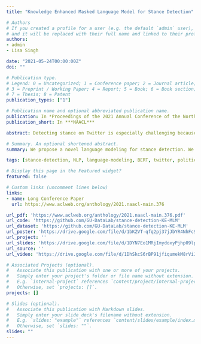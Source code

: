 ```yaml
---
title: "Knowledge Enhanced Masked Language Model for Stance Detection"

# Authors
# If you created a profile for a user (e.g. the default `admin` user), write the username (folder name) here 
# and it will be replaced with their full name and linked to their profile.
authors:
- admin
- Lisa Singh

date: "2021-05-24T00:00:00Z"
doi: ""

# Publication type.
# Legend: 0 = Uncategorized; 1 = Conference paper; 2 = Journal article;
# 3 = Preprint / Working Paper; 4 = Report; 5 = Book; 6 = Book section;
# 7 = Thesis; 8 = Patent
publication_types: ["1"]

# Publication name and optional abbreviated publication name.
publication: In *Proceedings of the 2021 Annual Conference of the North American Chapter of the Association for Computational Linguistics (NAACL)*
publication_short: In ***NAACL***

abstract: Detecting stance on Twitter is especially challenging because of the short length of each tweet, the continuous coinage of new terminology and hashtags, and the deviation of sentence structure from standard prose. Fine-tuned language models using large-scale in-domain data have been shown to be the new state-of-the-art for many NLP tasks, including stance detection. In this paper, we propose a novel BERT-based fine-tuning method that enhances the masked language model for stance detection. Instead of random token masking, we propose using a weighted log-odds-ratio to identify words with high stance distinguishability and then model an attention mechanism that focuses on these words. We show that our proposed approach outperforms the state of the art for stance detection on Twitter data about the 2020 US Presidential election.

# Summary. An optional shortened abstract.
summary: We propose a novel language modeling for stance detection. We release both data and pre-trained models.

tags: [stance-detection, NLP, language-modeling, BERT, twitter, politics, computational-social-science]

# Display this page in the Featured widget?
featured: false

# Custom links (uncomment lines below)
links:
- name: Long Conference Paper
  url: https://www.aclweb.org/anthology/2021.naacl-main.376

url_pdf: 'https://www.aclweb.org/anthology/2021.naacl-main.376.pdf'
url_code: 'https://github.com/GU-DataLab/stance-detection-KE-MLM'
url_dataset: 'https://github.com/GU-DataLab/stance-detection-KE-MLM'
url_poster: 'https://drive.google.com/file/d/1bKZVT-qfq2pj37jJbYR4NhFc90n2oVJb/view?usp=sharing'
url_project: ''
url_slides: 'https://drive.google.com/file/d/1DYN7Eo1MRjImydoxyPjhp09lpOdXT9Fl/view?usp=sharing'
url_source: ''
url_video: 'https://drive.google.com/file/d/1DhSkcS6rBP91jfiqumekM8rViJVBIv7k/view?usp=sharing'

# Associated Projects (optional).
#   Associate this publication with one or more of your projects.
#   Simply enter your project's folder or file name without extension.
#   E.g. `internal-project` references `content/project/internal-project/index.md`.
#   Otherwise, set `projects: []`.
projects: []

# Slides (optional).
#   Associate this publication with Markdown slides.
#   Simply enter your slide deck's filename without extension.
#   E.g. `slides: "example"` references `content/slides/example/index.md`.
#   Otherwise, set `slides: ""`.
slides: ""
---
```

